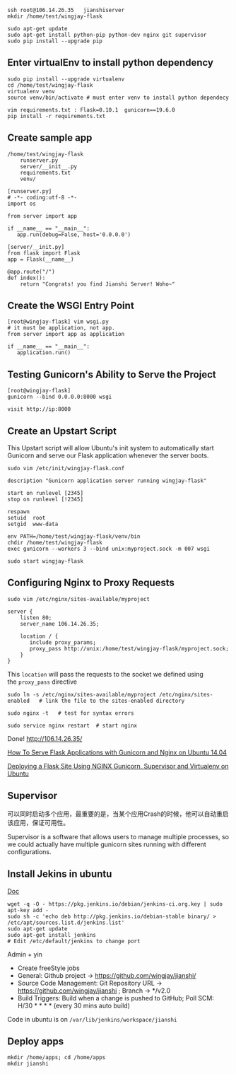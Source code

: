 ```
ssh root@106.14.26.35   jianshiserver
mkdir /home/test/wingjay-flask
```

```
sudo apt-get update
sudo apt-get install python-pip python-dev nginx git supervisor
sudo pip install --upgrade pip 
```

## Enter virtualEnv to install python dependency

```
sudo pip install --upgrade virtualenv 
cd /home/test/wingjay-flask
virtualenv venv
source venv/bin/activate # must enter venv to install python dependecy
```

```
vim requirements.txt : Flask=0.10.1  gunicorn==19.6.0
pip install -r requirements.txt
```

## Create sample app

```
/home/test/wingjay-flask
	runserver.py
	server/__init__.py
	requirements.txt
	venv/
```

```
[runserver.py]
# -*- coding:utf-8 -*-
import os

from server import app

if __name__ == "__main__":
   app.run(debug=False, host='0.0.0.0')
```

```
[server/__init.py]
from flask import Flask
app = Flask(__name__)

@app.route("/")
def index():
    return "Congrats! you find Jianshi Server! Woho~"
```

## Create the WSGI Entry Point

```
[root@wingjay-flask] vim wsgi.py
# it must be application, not app.
from server import app as application

if __name__ == "__main__":
   application.run()
```

## Testing Gunicorn's Ability to Serve the Project

```
[root@wingjay-flask]
gunicorn --bind 0.0.0.0:8000 wsgi

visit http://ip:8000
```

## Create an Upstart Script

This Upstart script will allow Ubuntu's init system to automatically start Gunicorn and serve our Flask application whenever the server boots.

```
sudo vim /etc/init/wingjay-flask.conf
```

```
description "Gunicorn application server running wingjay-flask"

start on runlevel [2345]
stop on runlevel [!2345]

respawn
setuid  root
setgid  www-data

env PATH=/home/test/wingjay-flask/venv/bin
chdir /home/test/wingjay-flask
exec gunicorn --workers 3 --bind unix:myproject.sock -m 007 wsgi
```

```
sudo start wingjay-flask
```

## Configuring Nginx to Proxy Requests

```
sudo vim /etc/nginx/sites-available/myproject
```

```
server {
    listen 80;
    server_name 106.14.26.35;

    location / {
       include proxy_params;
       proxy_pass http://unix:/home/test/wingjay-flask/myproject.sock;
    }
}
```

This `location` will pass the requests to the socket we defined using the `proxy_pass` directive

```
sudo ln -s /etc/nginx/sites-available/myproject /etc/nginx/sites-enabled   # link the file to the sites-enabled directory
```

```
sudo nginx -t   # test for syntax errors
```

```
sudo service nginx restart  # start nginx
```

Done! http://106.14.26.35/

[How To Serve Flask Applications with Gunicorn and Nginx on Ubuntu 14.04](https://www.digitalocean.com/community/tutorials/how-to-serve-flask-applications-with-gunicorn-and-nginx-on-ubuntu-14-04)

[Deploying a Flask Site Using NGINX Gunicorn, Supervisor and Virtualenv on Ubuntu](http://alexandersimoes.com/hints/2015/10/28/deploying-flask-with-nginx-gunicorn-supervisor-virtualenv-on-ubuntu.html)

## Supervisor

可以同时启动多个应用，最重要的是，当某个应用Crash的时候，他可以自动重启该应用，保证可用性。

Supervisor is a software that allows users to manage multiple processes, so we could actually have multiple gunicorn sites running with different configurations.



## Install Jekins in ubuntu

[Doc](https://wiki.jenkins-ci.org/display/JENKINS/Installing+Jenkins+on+Ubuntu)

```
wget -q -O - https://pkg.jenkins.io/debian/jenkins-ci.org.key | sudo apt-key add -
sudo sh -c 'echo deb http://pkg.jenkins.io/debian-stable binary/ > /etc/apt/sources.list.d/jenkins.list'
sudo apt-get update
sudo apt-get install jenkins
# Edit /etc/default/jenkins to change port
```

Admin + yin

- Create freeStyle jobs
- General: Github project -> https://github.com/wingjay/jianshi/
- Source Code Management: Git Repository URL -> https://github.com/wingjay/jianshi ; Branch -> */v2.0
- Build Triggers: Build when a change is pushed to GitHub; Poll SCM: H/30 * * * * (every 30 mins auto build)



Code in ubuntu is on `/var/lib/jenkins/workspace/jianshi`



## Deploy apps

```
mkdir /home/apps; cd /home/apps
mkdir jianshi
```

